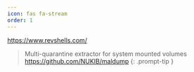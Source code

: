 ```yaml
---
icon: fas fa-stream
order: 1
---
```



<https://www.revshells.com/>


> Multi-quarantine extractor for system mounted volumes 
> <https://github.com/NUKIB/maldump>
{: .prompt-tip }
 